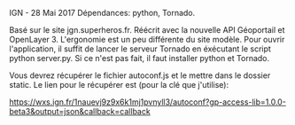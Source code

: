 IGN - 28 Mai 2017
Dépendances: python, Tornado.

Basé sur le site jgn.superheros.fr. Réécrit avec la nouvelle API Géoportail et OpenLayer 3. L'ergonomie est un peu différente du site modèle.
Pour ouvrir l'application, il suffit de lancer le serveur Tornado en éxécutant le script python server.py. Si ce n'est pas fait, il faut installer python et Tornado.

Vous devrez récupérer le fichier autoconf.js et le mettre dans le dossier static. Le lien pour le récupérer est (pour la clé que j'utilise):

https://wxs.ign.fr/1nauevj9z9x6k1mj1pvnyll3/autoconf?gp-access-lib=1.0.0-beta3&output=json&callback=callback
